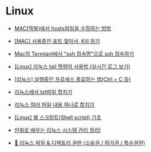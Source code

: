 # Linux

- [MAC(맥북)에서 hosts파일을 수정하는 방법](https://blog.stories.pe.kr/530)

- [[MAC] 사용중인 포트 찾아서, Kill 하기](https://88240.tistory.com/475)

- [Mac의 Termianl에서 "ssh 접속명"으로 ssh 접속하기](https://engineer-mole.tistory.com/348)

- [[Linux] 리눅스 tail 명령어 사용법 (실시간 로그 보기)](https://coding-factory.tistory.com/801#google_vignette)

- [[리눅스] 실행중인 프로세스 종료하는 법(Ctrl + C 등)](https://www.lainyzine.com/ko/article/how-to-exit-linux-process-in-terminal/)

- [리눅스에서 txt파일 합치기](https://m.blog.naver.com/whdals0/110170098585)

- [리눅스 여러 파일 내용 하나로 합치기](https://do-study.tistory.com/75)

- [[Linux] 쉘 스크립트(Shell script) 기초](https://engineer-mole.tistory.com/200)

- [만화로 배우는 리눅스 시스템 관리 정리!](https://jojoldu.tistory.com/36)

- [🐧 리눅스 파일 & 디렉토리 권한 (소유권 / 허가권 / 특수권한)](https://inpa.tistory.com/entry/LINUX-%F0%9F%93%9A-%ED%8C%8C%EC%9D%BC-%EA%B6%8C%ED%95%9C-%EC%86%8C%EC%9C%A0%EA%B6%8C%ED%97%88%EA%B0%80%EA%B6%8C-%F0%9F%92%AF-%EC%A0%95%EB%A6%AC)

